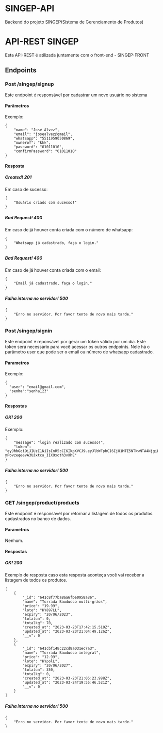 # SINGEP-API
Backend do projeto SINGEP(Sistema de Gerenciamento de Produtos)
 
# API-REST SINGEP
Esta API-REST é atilizada juntamente com o front-end - SINGEP-FRONT
## Endpoints

### Post /singep/signup
Este endpoint é responsável por cadastrar um novo usuário no sistema
#### Parâmetros
Exemplo: 
```
{
    "name": "José Alvez",
    "email": "josealvez@gmail",
    "whatsapp": "5511959050869",
    "ownerof": "kkk",
    "password": "01011010",
    "confirmPassword": "01011010"
}
```
#### Resposta
##### Created! 201
Em caso de sucesso:
```
{
    "Usuário criado com sucesso!"
}
```
##### Bad Request! 400
Em caso de já houver conta criada com o número de whatsapp:
```
{
    "Whatsapp já cadastrado, faça o login."
}
```
##### Bad Request! 400
Em caso de já houver conta criada com o email:
```
{
    "Email já cadastrado, faça o login."
}
```
##### Falha interna no servidor! 500
```
{
    "Erro no servidor. Por favor tente de novo mais tarde."
}
```


### Post /singep/signin
Este endpoint é reponsável por gerar um token válido por um dia. Este token será necessário para você acessar os outros endpoints.
Nele há o parâmetro user que pode ser o email ou número de whatsapp cadastrado.
#### Parametros
Exemplo:
```
{
  "user": "email@gmail.com",
  "senha":"senha123"
}
```
#### Respostas

##### OK! 200
Exemplo:
```
{
    "message": "login realizado com sucesso!",
    "token": "eyJhbGciOiJIUzI1NiIsInR5cCI6IkpXVCJ9.eyJlbWFpbCI6IjU1MTE5NTkwNTA4NjgiLCJpYXQiOjE2Nzk2OTkxOTUsImV4cCI6MTY3OTcwMjc5NX0.li4YmICEHm-mPovzeqeevA3UJxtca_IIXOxoth3vXhE"
}
```
##### Falha interna no servidor! 500
```
{
    "Erro no servidor. Por favor tente de novo mais tarde."
}
```


### GET /singep/product/products
Este endpoint é responsável por retornar a listagem de todos os produtos cadastrados no banco de dados.
#### Parametros
Nenhum.
#### Respostas
##### OK! 200
Exemplo de resposta caso esta resposta aconteça você vai receber a listagem de todos os produtos.

```
[
    {
        "_id": "641c8f77ba8aa6fbe0958a86",
        "name": "Torrada Bauducco multi-grãos",
        "price": "19.99",
        "lote": "HY897LL",
        "expiry": "20/06/2023",
        "totalun": 0,
        "totalkg": 70,
        "created_at": "2023-03-23T17:42:15.510Z",
        "updated_at": "2023-03-23T21:04:49.126Z",
        "__v": 0
    },
    {
        "_id": "641cbf148c22cd8a031ec7a3",
        "name": "Torrada Bauducco integral",
        "price": "12.99",
        "lote": "HYpolL",
        "expiry": "20/06/2027",
        "totalun": 350,
        "totalkg": 0,
        "created_at": "2023-03-23T21:05:23.998Z",
        "updated_at": "2023-03-24T19:55:46.521Z",
        "__v": 0
    }
]
```

##### Falha interna no servidor! 500
```
{
    "Erro no servidor. Por favor tente de novo mais tarde."
}
```